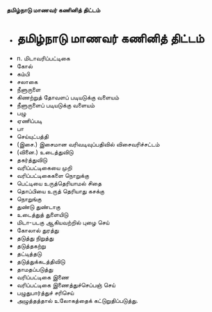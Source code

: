 **தமிழ்நாடு மாணவர் கணினித் திட்டம்**
- # தமிழ்நாடு மாணவர் கணினித் திட்டம்
- n. மிடாவரிப்பட்டிகை
- கோல்
- கம்பி
- சலாகை
- நீளுருளை
- கிணற்றுத் தோவளப் படியடுக்கு வளையம்
- நீளுருளைப் படியடுக்கு வளையம்
- பழு
- ஏணிப்படி
- பா
- செய்யுட்பத்தி
- (இசை.) இசைமான வரிவடிவுப்பதிவில் விசைவரிச்சட்டம்
- (வினை.) உடைத்துவிடு
- தகர்த்துவிடு
- வரிப்பட்டிகையை முறி
- வரிப்பட்டிகைகளை நொறுக்கு
- பெட்டியை உருத்தெரியாமல் சிதை
- தொப்பியை உருத் தெரியாது கசக்கு
- நொறுங்கு
- துண்டு துண்டாகு
- உடைத்துத் துளையிடு
- மிடா-படகு ஆகியவற்றில் புழை செய்
- கோலால் துரத்து
- தடுத்து நிறுத்து
- தடுத்தகற்று
- தட்டித்தடு
- தடுத்துக்கடத்திவிடு
- தாமதப்படுத்து
- வரிப்பட்டிகை இணை
- வரிப்பட்டிகை இணைத்துச்செப்பஞ் செய்
- பழுதுபார்த்துச் சரிசெய்
- அழுத்தத்தால் உலோகத்தைக் கட்டுறுதிப்படுத்து.

